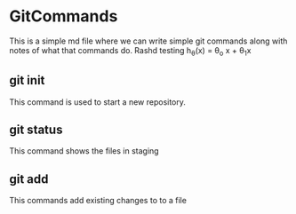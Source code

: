 # GitCommands
This is a simple md file where we can write simple git commands along with notes of what that commands do.
Rashd testing h<sub>&theta;</sub>(x) = &theta;<sub>o</sub> x + &theta;<sub>1</sub>x
## git init
This command is used to start a new repository.

## git status
This command shows the files in staging

## git add
This commands add existing changes to to a file 
